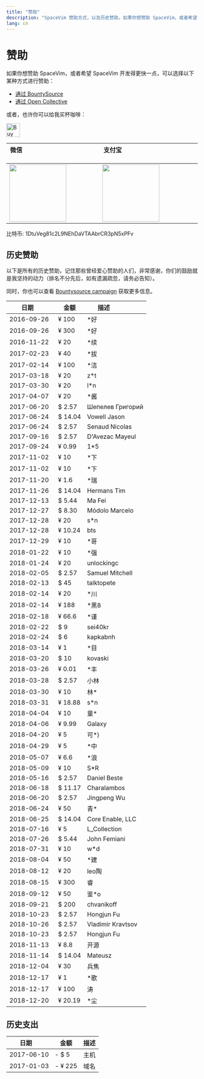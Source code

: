 ```yaml
---
title: "赞助"
description: "SpaceVim 赞助方式，以及历史赞助，如果你想赞助 SpaceVim，或者希望 SpaceVim 开发的更快一点，可以选择以下某种方式进行赞助。"
lang: cn
---
```


# 赞助

如果你想赞助 SpaceVim，或者希望 SpaceVim 开发得更快一点，可以选择以下某种方式进行赞助：

- [通过 BountySource](https://www.bountysource.com/teams/spacevim)
- [通过 Open Collective](https://opencollective.com/spacevim)

或者，也许你可以给我买杯咖啡：

<a href='https://ko-fi.com/A538L6H' target='_blank'><img height='36' style='border:0px;height:36px;' src='https://az743702.vo.msecnd.net/cdn/kofi4.png?v=f' border='0' alt='Buy Me a Coffee at ko-fi.com' /></a>

| 微信                                                                     | 支付宝                                                                     |
| ------------------------------------------------------------------------ | -------------------------------------------------------------------------- |
| <img src="../../img/weixin.png" height="150" width="150"> | <img src="../../img/zhifubao.png" height="150" width="150"> |

比特币: 1DtuVeg81c2L9NEhDaVTAAbrCR3pN5xPFv

## 历史赞助

以下是所有的历史赞助，记住那些曾经爱心赞助的人们，非常感谢，你们的鼓励就是我坚持的动力（排名不分先后，如有遗漏疏忽，请务必告知）。

同时，你也可以查看 [Bountysource campaign](https://www.bountysource.com/teams/spacevim) 获取更多信息。

| 日期         | 金额    | 描述               |
| ------------ | ------- | -----------------  |
| 2016-09-26   | ¥ 100   | *好                |
| 2016-09-26   | ¥ 300   | *好                |
| 2016-11-22   | ¥ 20    | *续                |
| 2017-02-23   | ¥ 40    | *拔                |
| 2017-02-14   | ¥ 100   | *洁                |
| 2017-03-18   | ¥ 20    | z*t                |
| 2017-03-30   | ¥ 20    | l*n                |
| 2017-04-07   | ¥ 20    | *酱                |
| 2017-06-20   | $ 2.57  | Шепелев Григорий   |
| 2017-06-24   | $ 14.04 | Vowell Jason       |
| 2017-06-24   | $ 2.57  | Senaud Nicolas     |
| 2017-09-16   | $ 2.57  | D'Avezac Mayeul    |
| 2017-09-24   | ¥ 0.99  | 1*5                |
| 2017-11-02   | ¥ 10    | *下                |
| 2017-11-02   | ¥ 10    | *下                |
| 2017-11-20   | ¥ 1.6   | *瑞                |
| 2017-11-26   | $ 14.04 | Hermans Tim        |
| 2017-12-13   | $ 5.44  | Ma Fei             |
| 2017-12-27   | $ 8.30  | Módolo Marcelo     |
| 2017-12-28   | ¥ 20    | s*n                |
| 2017-12-28   | ¥ 10.24 | bts                |
| 2017-12-29   | ¥ 10    | *哥                |
| 2018-01-22   | ¥ 10    | *强                |
| 2018-01-24   | ¥ 20    | unlockingc         |
| 2018-02-05   | $ 2.57  | Samuel Mitchell    |
| 2018-02-13   | $ 45    | talktopete         |
| 2018-02-14   | ¥ 20    | *川                |
| 2018-02-14   | ¥ 188   | *黑8               |
| 2018-02-18   | ¥ 66.6  | *谨                |
| 2018-02-22   | $ 9     | sei40kr            |
| 2018-02-24   | $ 6     | kapkabnh           |
| 2018-03-14   | ¥ 1     | *目                |
| 2018-03-20   | $ 10    | kovaski            |
| 2018-03-26   | ¥ 0.01  | *丰                |
| 2018-03-28   | $ 2.57  | 小林               |
| 2018-03-30   | ¥ 10    | 林*                |
| 2018-03-31   | ¥ 18.88 | s*n                |
| 2018-04-04   | ¥ 10    | 童*                |
| 2018-04-06   | ¥ 9.99  | Galaxy             |
| 2018-04-20   | ¥ 5     | 可*)               |
| 2018-04-29   | ¥ 5     | *中                |
| 2018-05-07   | ¥ 6.6   | *浪                |
| 2018-05-09   | ¥ 10    | S*R                |
| 2018-05-16   | $ 2.57  | Daniel Beste       |
| 2018-06-18   | $ 11.17 | Charalambos        |
| 2018-06-20   | $ 2.57  | Jingpeng Wu        |
| 2018-06-24   | ¥ 50    | 青*                |
| 2018-06-25   | $ 14.04 | Core Enable, LLC   |
| 2018-07-16   | ¥ 5     | L_Collection       |
| 2018-07-26   | $ 5.44  | John Femiani       |
| 2018-07-31   | ¥ 10    | w*d                |
| 2018-08-04   | ¥ 50    | *建                |
| 2018-08-12   | ¥ 20    | leo陶              |
| 2018-08-15   | ¥ 300   | 睿                 |
| 2018-09-12   | ¥ 50    | 鉴*o               |
| 2018-09-21   | $ 200   | chvanikoff         |
| 2018-10-23   | $ 2.57  | Hongjun Fu         |
| 2018-10-26   | $ 2.57  | Vladimir Kravtsov  |
| 2018-10-23   | $ 2.57  | Hongjun Fu         |
| 2018-11-13   | ¥ 8.8   | 开源               |
| 2018-11-14   | $ 14.04 | Mateusz            |
| 2018-12-04   | ¥ 30    | 兵焦               |
| 2018-12-17   | ¥ 1     | *歌                |
| 2018-12-17   | ¥ 100   | 涛                 |
| 2018-12-20   | ¥ 20.19 | *尘                |

## 历史支出

| 日期       | 金额    | 描述  |
| ---------- | ------- | ----- |
| 2017-06-10 | - $ 5   | 主机  |
| 2017-01-03 | - ¥ 225 | 域名  |
